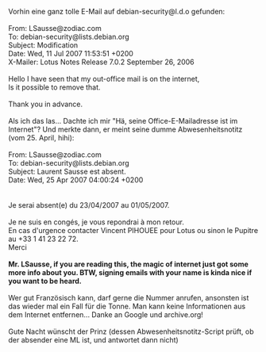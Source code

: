 <html><body><p>Vorhin eine ganz tolle E-Mail auf debian-security@l.d.o gefunden:<br>
<br>
From: LSausse@zodiac.com<br>
To: debian-security@lists.debian.org<br>
Subject: Modification<br>
Date: Wed, 11 Jul 2007 11:53:51 +0200<br>
X-Mailer: Lotus Notes Release 7.0.2 September 26, 2006<br>
<br>
Hello I have seen that my out-office mail is on the internet,<br>
Is it possible to remove that.<br>
<br>
Thank you in advance.<br>
<br>
Als ich das las... Dachte ich mir "Hä, seine Office-E-Mailadresse ist im Internet"? Und merkte dann, er meint seine dumme Abwesenheitsnotitz (vom 25. April, hihi):<br>
<br>
From: LSausse@zodiac.com<br>
To: debian-security@lists.debian.org<br>
Subject: Laurent Sausse est absent.<br>
Date: Wed, 25 Apr 2007 04:00:24 +0200<br>
<br>
<br>
Je serai absent(e) du  23/04/2007 au 01/05/2007.<br>
<br>
Je ne suis en congés, je vous repondrai à mon retour.<br>
En cas d'urgence contacter Vincent PIHOUEE pour Lotus ou sinon le Pupitre<br>
au +33 1 41 23 22  72.<br>
Merci<br>
<br>
<strong>Mr. LSausse, if you are reading this, the magic of internet just got some more info about you. BTW, signing emails with your name is kinda nice if you want to be heard.</strong><br>
<br>
Wer gut Französisch kann, darf gerne die Nummer anrufen, ansonsten ist das wieder mal ein Fall für die Tonne. Man kann keine Informationen aus dem Internet entfernen... Danke an Google und archive.org!<br>
<br>
Gute Nacht wünscht der Prinz (dessen Abwesenheitsnotitz-Script prüft, ob der absender eine ML ist, und antwortet dann nicht)</p></body></html>